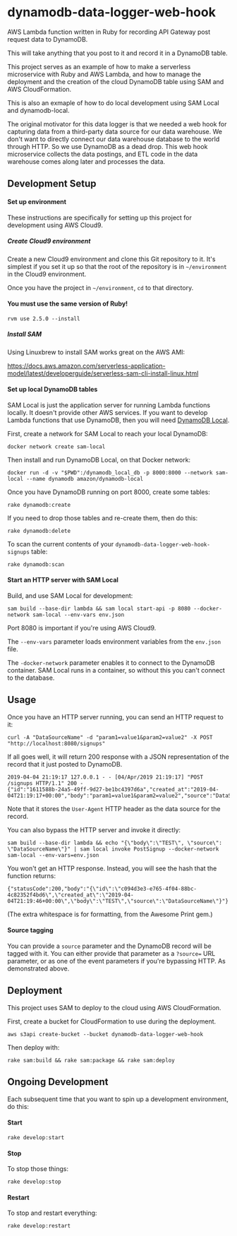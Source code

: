 # dynamodb-data-logger-web-hook

AWS Lambda function written in Ruby for recording API Gateway post request data to DynamoDB.

This will take anything that you post to it and record it in a DynamoDB table.

This project serves as an example of how to make a serverless microservice with Ruby and AWS Lambda, and how to manage the deployment and the creation of the cloud DynamoDB table using SAM and AWS CloudFormation.

This is also an exmaple of how to do local development using SAM Local and dynamodb-local.

The original motivator for this data logger is that we needed a web hook for capturing data from a third-party data source for our data warehouse.  We don't want to directly connect our data warehouse database to the world through HTTP.  So we use DynamoDB as a dead drop.  This web hook microservice collects the data postings, and ETL code in the data warehouse comes along later and processes the data.

Development Setup
-----------------

#### Set up environment

These instructions are specifically for setting up this project for development using AWS Cloud9.

##### Create Cloud9 environment

Create a new Cloud9 environment and clone this Git repository to it.  It's simplest if you set it up so that the root of the repository is in ```~/environment``` in the Cloud9 environment.

Once you have the project in ```~/environment```, ```cd``` to that directory.

#### You must use the same version of Ruby!

    rvm use 2.5.0 --install

##### Install SAM

Using Linuxbrew to install SAM works great on the AWS AMI:

https://docs.aws.amazon.com/serverless-application-model/latest/developerguide/serverless-sam-cli-install-linux.html

#### Set up local DynamoDB tables

SAM Local is just the application server for running Lambda functions locally.
It doesn't provide other AWS services.  If you want to develop Lambda functions
that use DynamoDB, then you will need [DynamoDB Local](https://docs.aws.amazon.com/amazondynamodb/latest/developerguide/DynamoDBLocal.html).

First, create a network for SAM Local to reach your local DynamoDB:

    docker network create sam-local

Then install and run DynamoDB Local, on that Docker network:

    docker run -d -v "$PWD":/dynamodb_local_db -p 8000:8000 --network sam-local --name dynamodb amazon/dynamodb-local

Once you have DynamoDB running on port 8000, create some tables:

    rake dynamodb:create

If you need to drop those tables and re-create them, then do this:

    rake dynamodb:delete

To scan the current contents of your ```dynamodb-data-logger-web-hook-signups``` table:

    rake dynamodb:scan

#### Start an HTTP server with SAM Local

Build, and use SAM Local for development:

    sam build --base-dir lambda && sam local start-api -p 8080 --docker-network sam-local --env-vars env.json

Port 8080 is important if you're using AWS Cloud9.

The ```--env-vars``` parameter loads environment variables from the ```env.json``` file.

The ```-docker-network``` parameter enables it to connect to the DynamoDB container.  SAM Local runs in a container, so without this you can't connect to the database.

Usage
-----

Once you have an HTTP server running, you can send an HTTP request to it:

    curl -A "DataSourceName" -d "param1=value1&param2=value2" -X POST "http://localhost:8080/signups"

If all goes well, it will return 200 response with a JSON representation of the record that it just posted to DynamoDB.

    2019-04-04 21:19:17 127.0.0.1 - - [04/Apr/2019 21:19:17] "POST /signups HTTP/1.1" 200 -
    {"id":"1611588b-24a5-49ff-9d27-be1bc4397d6a","created_at":"2019-04-04T21:19:17+00:00","body":"param1=value1&param2=value2","source":"DataSourceName"}

Note that it stores the `User-Agent` HTTP header as the data source for the record.

You can also bypass the HTTP server and invoke it directly:

    sam build --base-dir lambda && echo "{\"body\":\"TEST\", \"source\": \"DataSourceName\"}" | sam local invoke PostSignup --docker-network sam-local --env-vars=env.json

You won't get an HTTP response.  Instead, you will see the hash that the function returns:

    {"statusCode":200,"body":"{\"id\":\"c094d3e3-e765-4f04-88bc-4c82352f4bd6\",\"created_at\":\"2019-04-04T21:19:46+00:00\",\"body\":\"TEST\",\"source\":\"DataSourceName\"}"}

(The extra whitespace is for formatting, from the Awesome Print gem.)

#### Source tagging

You can provide a `source` parameter and the DynamoDB record will be tagged with it.  You can either provide that parameter as a `?source=` URL parameter, or as one of the event parameters if you're bypassing HTTP.  As demonstrated above.

Deployment
----------

This project uses SAM to deploy to the cloud using AWS CloudFormation.

First, create a bucket for CloudFormation to use during the deployment.

    aws s3api create-bucket --bucket dynamodb-data-logger-web-hook

Then deploy with:

    rake sam:build && rake sam:package && rake sam:deploy

Ongoing Development
-------------------

Each subsequent time that you want to spin up a development environment, do this:

#### Start

    rake develop:start

#### Stop

To stop those things:

    rake develop:stop

#### Restart

To stop and restart everything:

    rake develop:restart